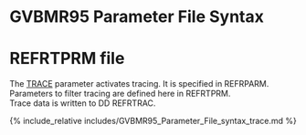 # GVBMR95 Parameter File Syntax

# REFRTPRM file  

The [TRACE](./GVBMR95_Parameter_File_Syntax_refr.md#trace) parameter activates tracing. It is specified in REFRPARM. 
Parameters to filter tracing are defined here in REFRTPRM.  
Trace data is written to DD REFRTRAC.

{% include_relative includes/GVBMR95_Parameter_File_syntax_trace.md %}
